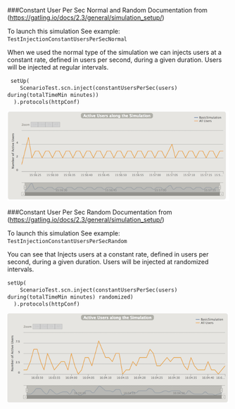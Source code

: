 ###Constant User Per Sec Normal and Random
Documentation from (https://gatling.io/docs/2.3/general/simulation_setup/)

To launch this simulation 
See example: `TestInjectionConstantUsersPerSecNormal`

When we used the normal type of the simulation we can injects users at a constant rate, defined in users per second, during a given duration. 
Users will be injected at regular intervals.

```
 setUp(
    ScenarioTest.scn.inject(constantUsersPerSec(users) during(totalTimeMin minutes))
  ).protocols(httpConf)
```

![Simulation ConstantUserPerSecNormal](img/CurveConstantUserPerSecNormal.png)


###Constant User Per Sec Random
Documentation from (https://gatling.io/docs/2.3/general/simulation_setup/)

To launch this simulation 
See example: `TestInjectionConstantUsersPerSecRandom`

You can see that Injects users at a constant rate, defined in users per second, during a given duration. 
Users will be injected at randomized intervals.

```
setUp(
    ScenarioTest.scn.inject(constantUsersPerSec(users) during(totalTimeMin minutes) randomized)
  ).protocols(httpConf)
```
![Simulation CurveConstantUserPerSecRandom](img/CurveConstantUserPerSecRandom.png)

